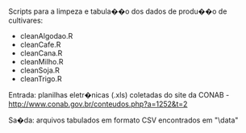 
Scripts para a limpeza e tabula��o dos dados de produ��o de cultivares:

- cleanAlgodao.R
- cleanCafe.R
- cleanCana.R
- cleanMilho.R
- cleanSoja.R
- cleanTrigo.R

Entrada: planilhas eletr�nicas (.xls) coletadas do site da CONAB - http://www.conab.gov.br/conteudos.php?a=1252&t=2

Sa�da: arquivos tabulados em formato CSV encontrados em "\data"
